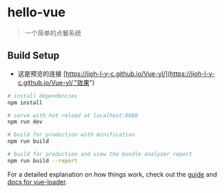# hello-vue

> 一个简单的点餐系统

## Build Setup


- 这是预览的连接 [https://jioh-l-y-c.github.io/Vue-yl/](https://jioh-l-y-c.github.io/Vue-yl/,"效果")
``` bash
# install dependencies
npm install

# serve with hot reload at localhost:8080
npm run dev

# build for production with minification
npm run build

# build for production and view the bundle analyzer report
npm run build --report
```

For a detailed explanation on how things work, check out the [guide](http://vuejs-templates.github.io/webpack/) and [docs for vue-loader](http://vuejs.github.io/vue-loader).
